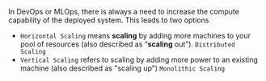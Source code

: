 In DevOps or MLOps, there is always a need to increase the compute capability of the deployed system. This leads to two options

- `Horizontal Scaling`  means **scaling** by adding more machines to your pool of resources (also described as “**scaling** out”). `Distributed Scaling`
- `Vertical Scaling` refers to scaling by adding more power to an existing machine (also described as "scaling up") `Monolithic Scaling`